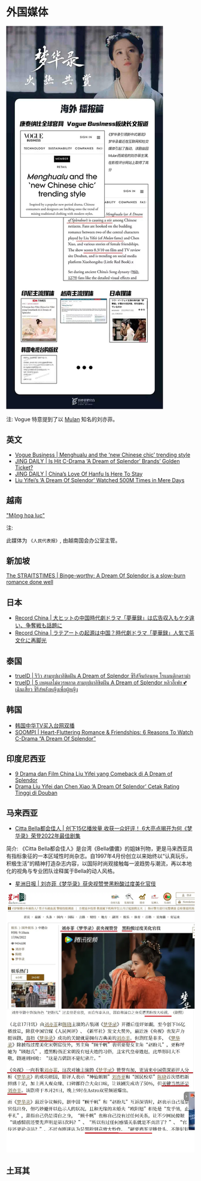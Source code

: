 # 外国媒体


![](/image/discuss/haiwai.jpg)

注: Vogue 特意提到了以 [Mulan](https://movies.disney.com/mulan-2020) 知名的刘亦菲。

## 英文


* [Vogue Business | Menghualu and the ‘new Chinese chic’ trending style](https://www.voguebusiness.com/consumers/menghualu-and-the-new-chinese-chic-trending-style)
* [JING DAILY | Is Hit C-Drama ‘A Dream of Splendor’ Brands’ Golden Ticket?](https://jingdaily.com/cdrama-dream-of-splendor-collab-heytea-nayuki/)
* [JING DAILY | China’s Love Of Hanfu Is Here To Stay](https://jingdaily.com/china-hanfu-subculture-guochao/)
* [Liu Yifei’s ‘A Dream Of Splendor’ Watched 500M Times in Mere Days](https://radii.co/article/a-dream-of-splendor)





## 越南

["Mộng hoa lục"](https://daibieunhandan.vn/van-hoa/mong-hoa-luc-i293274/)

注:

此媒体为 `《人民代表报》`, 由越南国会办公室主管。

## 新加坡

[The STRAITSTIMES | Binge-worthy: A Dream Of Splendor is a slow-burn romance done well ](https://www.straitstimes.com/life/entertainment/binge-worthy-a-dream-of-splendor-is-a-slow-burn-romance-done-well)

## 日本

* [Record China | 大ヒットの中国時代劇ドラマ「夢華録」は広告収入もケタ違い、争奪戦も話題に](https://www.recordchina.co.jp/b896528-s36-c70-d0196.html)
* [Record China | ラテアートの起源は中国？時代劇ドラマ「夢華録」人気で茶文化に再脚光](https://www.recordchina.co.jp/b896090-s36-c70-d0190.html)


## 泰国

* [trueID | รีวิว สามบุปผาลิขิตฝัน A Dream of Splendor ซีรีส์จีนย้อนยุค โรแมนติกดราม่า](https://entertainment.trueid.net/detail/a6e9LwrgNwW6)
* [trueID | 5 เหตุผลไม่ควรพลาด สามบุปผาลิขิตฝัน A Dream of Splendor หลิวอี้เฟย 💕 เฉินเสี่ยว ซีรีส์พลังหญิงเพื่อผู้หญิง](https://entertainment.trueid.net/detail/Q59EqxdjMBm5)


## 韩国


* [韩国中华TV买入台网双播](https://zhtv.cjenm.com/ko/menghualu/)
* [SOOMPI | Heart-Fluttering Romance & Friendships: 6 Reasons To Watch C-Drama “A Dream Of Splendor”](https://www.soompi.com/article/1535836wpp/heart-fluttering-romance-friendships-6-reasons-to-watch-c-drama-a-dream-of-splendor)


##  印度尼西亚
* [9 Drama dan Film China Liu Yifei yang Comeback di A Dream of Splendor](https://www.idntimes.com/hype/entertainment/nurfifi-arliani/film-china-liu-yifei-c1c2)
* [Drama Liu Yifei dan Chen Xiao ‘A Dream Of Splendor’ Cetak Rating Tinggi di Douban](https://overseasidol.com/drama-liu-yifei-dan-chen-xiao-a-dream-of-splendor-cetak-rating-tinggi-di-douban/)


## 马来西亚

* [Citta Bella都会佳人 | 创下15亿播放量 收获一众好评！ 6大亮点揭开为何《梦华录》荣登2022年最佳剧集](https://cittabella.my/2022/06/%e5%88%98%e4%ba%a6%e8%8f%b2-%e9%99%88%e6%99%93%e3%80%8a%e6%a2%a6%e5%8d%8e%e5%bd%95%e3%80%8b%e4%ba%ae%e7%82%b9/)

简介: 《Citta Bella都会佳人》是台湾《Bella儂儂》的姐妹刊物，更是马来西亚具有指标象征的一本区域性时尚杂志。自1997年4月份创立以来始终以“认真玩乐，积极生活”的精神打造杂志内容，以国际时尚观接触每一波趋势与潮流，再以本地化的视角与专业团队诠释属于Bella的动人风格。

* [星洲日报 | 刘亦菲《梦华录》获央视赞誉黑粉酸过度美化官伎](https://www.sinchew.com.my/20220617/%E5%88%98%E4%BA%A6%E8%8F%B2%E3%80%8A%E6%A2%A6%E5%8D%8E%E5%BD%95%E3%80%8B%E8%8E%B7%E5%A4%AE%E8%A7%86%E8%B5%9E%E8%AA%89%E3%80%80%E9%BB%91%E7%B2%89%E9%85%B8%E8%BF%87%E5%BA%A6%E7%BE%8E%E5%8C%96%E5%AE%98/)

![](/image/discuss/media/xz-1.webp)
![](/image/discuss/media/xz.webp)

## 土耳其

